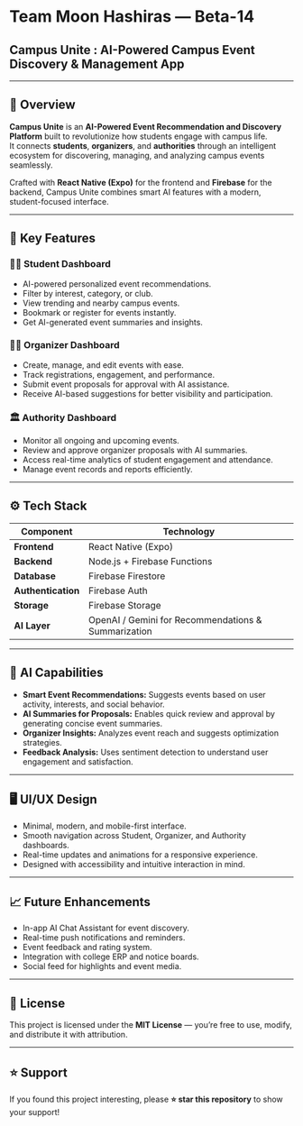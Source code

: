 # Team Moon Hashiras — Beta-14  
## Campus Unite : AI-Powered Campus Event Discovery & Management App

---

## 🚀 Overview

**Campus Unite** is an **AI-Powered Event Recommendation and Discovery Platform** built to revolutionize how students engage with campus life.  
It connects **students**, **organizers**, and **authorities** through an intelligent ecosystem for discovering, managing, and analyzing campus events seamlessly.

Crafted with **React Native (Expo)** for the frontend and **Firebase** for the backend, Campus Unite combines smart AI features with a modern, student-focused interface.

---

## 🧠 Key Features

### 👩‍🎓 Student Dashboard
- AI-powered personalized event recommendations.  
- Filter by interest, category, or club.  
- View trending and nearby campus events.  
- Bookmark or register for events instantly.  
- Get AI-generated event summaries and insights.  

### 🧑‍💼 Organizer Dashboard
- Create, manage, and edit events with ease.  
- Track registrations, engagement, and performance.  
- Submit event proposals for approval with AI assistance.  
- Receive AI-based suggestions for better visibility and participation.  

### 🏛️ Authority Dashboard
- Monitor all ongoing and upcoming events.  
- Review and approve organizer proposals with AI summaries.  
- Access real-time analytics of student engagement and attendance.  
- Manage event records and reports efficiently.  

---

## ⚙️ Tech Stack

| Component | Technology |
|------------|-------------|
| **Frontend** | React Native (Expo) |
| **Backend** | Node.js + Firebase Functions |
| **Database** | Firebase Firestore |
| **Authentication** | Firebase Auth |
| **Storage** | Firebase Storage |
| **AI Layer** | OpenAI / Gemini for Recommendations & Summarization |

---

## 🧩 AI Capabilities

- **Smart Event Recommendations:** Suggests events based on user activity, interests, and social behavior.  
- **AI Summaries for Proposals:** Enables quick review and approval by generating concise event summaries.  
- **Organizer Insights:** Analyzes event reach and suggests optimization strategies.  
- **Feedback Analysis:** Uses sentiment detection to understand user engagement and satisfaction.  

---

## 🖥️ UI/UX Design

- Minimal, modern, and mobile-first interface.  
- Smooth navigation across Student, Organizer, and Authority dashboards.  
- Real-time updates and animations for a responsive experience.  
- Designed with accessibility and intuitive interaction in mind.  

---

## 📈 Future Enhancements

- In-app AI Chat Assistant for event discovery.  
- Real-time push notifications and reminders.  
- Event feedback and rating system.  
- Integration with college ERP and notice boards.  
- Social feed for highlights and event media.  

---

## 📜 License

This project is licensed under the **MIT License** — you’re free to use, modify, and distribute it with attribution.  

---

## ⭐ Support

If you found this project interesting, please **⭐ star this repository** to show your support!
